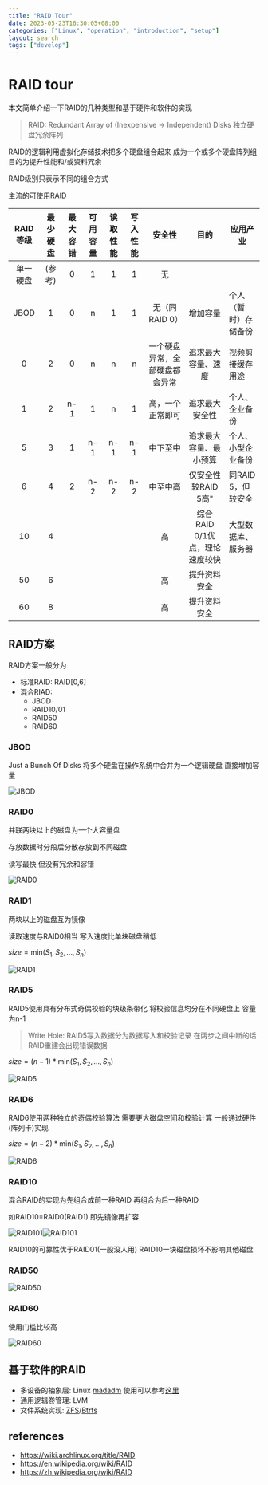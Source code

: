 ```yaml
---
title: "RAID Tour"
date: 2023-05-23T16:30:05+08:00
categories: ["Linux", "operation", "introduction", "setup"]
layout: search
tags: ["develop"]
---
```


# RAID tour

本文简单介绍一下RAID的几种类型和基于硬件和软件的实现

> RAID: Redundant Array of (Inexpensive -> Independent) Disks 独立硬盘冗余阵列

RAID的逻辑利用虚拟化存储技术把多个硬盘组合起来 成为一个或多个硬盘阵列组 目的为提升性能和/或资料冗余

RAID级别只表示不同的组合方式

主流的可使用RAID

| RAID等级 | 最少硬盘 | 最大容错 | 可用容量 | 读取性能 | 写入性能 | 安全性 | 目的 | 应用产业 |
| :---: | :---: | :---: | :---: | :---: | :---: | :---: | :---: | --- |
| 单一硬盘 | (参考) | 0 | 1 | 1 | 1 | 无 |  |  |
| JBOD | 1 | 0 | n | 1 | 1 | 无（同RAID 0） | 增加容量 | 个人（暂时）存储备份 |
| 0 | 2 | 0 | n | n | n | 一个硬盘异常，全部硬盘都会异常 | 追求最大容量、速度 | 视频剪接缓存用途 |
| 1 | 2 | n-1 | 1 | n | 1 | 高，一个正常即可 | 追求最大安全性 | 个人、企业备份 |
| 5 | 3 | 1 | n-1 | n-1 | n-1 | 中下至中 | 追求最大容量、最小预算 | 个人、小型企业备份 |
| 6 | 4 | 2 | n-2 | n-2 | n-2 | 中至中高 | 仅安全性较RAID 5高" | 同RAID 5，但较安全 | 个人、企业备份 |
| 10 | 4 |  |  |  |  | 高 | 综合RAID 0/1优点，理论速度较快 | 大型数据库、服务器 |
| 50 | 6 |  |  |  |  | 高 | 提升资料安全 |  |
| 60 | 8 |  |  |  |  | 高 | 提升资料安全 |  |

## RAID方案

RAID方案一般分为
- 标准RAID: RAID[0,6]
- 混合RIAD:
  - JBOD
  - RAID10/01
  - RAID50
  - RAID60

### JBOD

Just a Bunch Of Disks 将多个硬盘在操作系统中合并为一个逻辑硬盘 直接增加容量

![JBOD](../../../static/images/raid/JBOD.png)

### RAID0

并联两块以上的磁盘为一个大容量盘

存放数据时分段后分散存放到不同磁盘

读写最快 但没有冗余和容错

![RAID0](../../../static/images/raid/RAID_0.png)

### RAID1

两块以上的磁盘互为镜像

读取速度与RAID0相当 写入速度比单块磁盘稍低

$size=\text{min}(S_1,S_2,...,S_n)$

![RAID1](../../../static/images/raid/RAID_1.png)

### RAID5

RAID5使用具有分布式奇偶校验的块级条带化 将校验信息均分在不同硬盘上 容量为n-1

> Write Hole: RAID5写入数据分为数据写入和校验记录 在两步之间中断的话 RAID重建会出现错误数据

$size=(n-1)*\text{min}(S_1,S_2,...,S_n)$

![RAID5](../../../static/images/raid/RAID_5.png)

### RAID6

RAID6使用两种独立的奇偶校验算法 需要更大磁盘空间和校验计算 一般通过硬件(阵列卡)实现

$size=(n-2)*\text{min}(S_1,S_2,...,S_n)$

![RAID6](../../../static/images/raid/RAID_6.png)


### RAID10

混合RAID的实现为先组合成前一种RAID 再组合为后一种RAID

如RAID10=RAID0(RAID1) 即先镜像再扩容

![RAID101](../../../static/images/raid/RAID_10.png)![RAID101](../../../static/images/raid/RAID_01.png)

RAID10的可靠性优于RAID01(一般没人用) RAID10一块磁盘损坏不影响其他磁盘

### RAID50

![RAID50](../../../static/images/raid/RAID_50.png)

### RAID60

使用门槛比较高

![RAID60](../../../static/images/raid/RAID_60.jpg)

## 基于软件的RAID

- 多设备的抽象层: Linux [madadm](https://en.wikipedia.org/wiki/Mdadm) 使用可以参考[这里](https://zhuanlan.zhihu.com/p/63990027)
- 通用逻辑卷管理: LVM
- 文件系统实现: [ZFS][zfs]/[Btrfs][btrfs]

## references

- <https://wiki.archlinux.org/title/RAID>
- <https://en.wikipedia.org/wiki/RAID>
- <https://zh.wikipedia.org/wiki/RAID>


[zfs]: https://en.wikipedia.org/wiki/ZFS
[btrfs]: https://en.wikipedia.org/wiki/Btrfs
